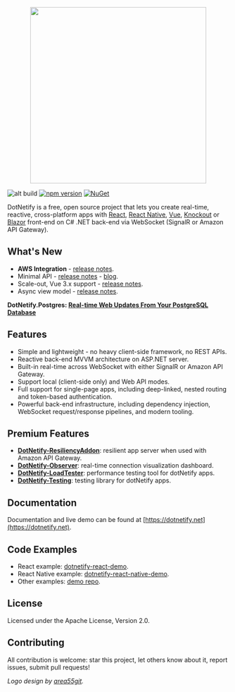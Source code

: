 <p align="center"><img width="400px" src="http://dotnetify.net/content/images/dotnetify-logo.png"></p>

![alt build](https://github.com/dsuryd/dotNetify/actions/workflows/build.yml/badge.svg)
[![npm version](https://badge.fury.io/js/dotnetify.svg)](https://badge.fury.io/js/dotnetify)
[![NuGet](https://img.shields.io/nuget/v/DotNetify.SignalR.svg?style=flat-square)](https://www.nuget.org/packages/DotNetify.SignalR/)

DotNetify is a free, open source project that lets you create real-time, reactive, cross-platform apps with [React](https://facebook.github.io/react/), [React Native](https://facebook.github.io/react-native/), [Vue](https://vuejs.org), [Knockout](http://knockoutjs.com) or [Blazor](https://dotnet.microsoft.com/apps/aspnet/web-apps/blazor) front-end on C# .NET back-end via WebSocket (SignalR or Amazon API Gateway).

## What's New

- **AWS Integration** - [release notes](https://github.com/dsuryd/dotNetify/releases/tag/v5.4).
- Minimal API - [release notes](https://github.com/dsuryd/dotNetify/releases/tag/v5.3) - [blog](https://dsuryd.github.io/dotNetify/minimal-api/).
- Scale-out, Vue 3.x support - [release notes](https://github.com/dsuryd/dotNetify/releases/tag/v5.0).
- Async view model - [release notes](https://github.com/dsuryd/dotNetify/releases/tag/v4.1).

**DotNetify.Postgres: [Real-time Web Updates From Your PostgreSQL Database](https://dsuryd.github.io/dotNetify/realtime-postgres/)**

## Features

- Simple and lightweight - no heavy client-side framework, no REST APIs.
- Reactive back-end MVVM architecture on ASP.NET server.
- Built-in real-time across WebSocket with either SignalR or Amazon API Gateway.
- Support local (client-side only) and Web API modes.
- Full support for single-page apps, including deep-linked, nested routing and token-based authentication.
- Powerful back-end infrastructure, including dependency injection, WebSocket request/response pipelines, and modern tooling.

## Premium Features

- [**DotNetify-ResiliencyAddon**](https://www.dotnetify.net/core/dotnetify-resiliencyaddon): resilient app server when used with Amazon API Gateway.
- [**DotNetify-Observer**](https://www.dotnetify.net/core/dotnetify-observer): real-time connection visualization dashboard.
- [**DotNetify-LoadTester**](https://www.dotnetify.net/core/dotnetify-loadtester): performance testing tool for dotNetify apps.
- [**DotNetify-Testing**](https://www.dotnetify.net/core/dotnetify-testing): testing library for dotNetify apps.

## Documentation

Documentation and live demo can be found at [https://dotnetify.net](https://dotnetify.net).

## Code Examples

- React example: [dotnetify-react-demo](https://github.com/dsuryd/dotnetify-react-demo).
- React Native example: [dotnetify-react-native-demo](https://github.com/dsuryd/dotnetify-react-native-demo).
- Other examples: [demo repo](https://github.com/dsuryd/dotNetify/tree/master/Demo).

## License

Licensed under the Apache License, Version 2.0.

## Contributing

All contribution is welcome: star this project, let others know about it, report issues, submit pull requests!

_Logo design by [area55git](https://github.com/area55git)._
